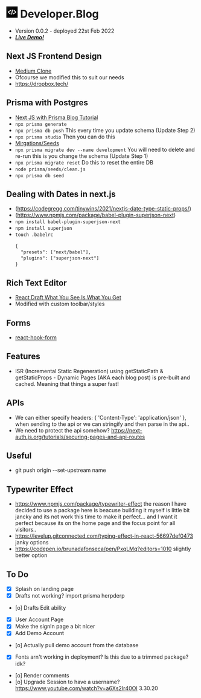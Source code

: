 # <img src="./public//brackets.png" alt="Angle Brackets" width="30" /> Developer.Blog
- Version 0.0.2 - deployed 22st Feb 2022
- ***[Live Demo!](https://blog-jamesprenticez.vercel.app/)***


## Next JS Frontend Design
- [Medium Clone](https://www.youtube.com/watch?v=I2dcpatq54o)
- Ofcourse we modified this to suit our needs
- https://dropbox.tech/

## Prisma with Postgres
- [Next JS with Prisma Blog Tutorial](https://vercel.com/guides/nextjs-prisma-postgres)
- ``` npx prisma generate ``` 
- ``` npx prisma db push ```  This every time you update schema (Update Step 2)
- ``` npx prisma studio ```   Then you can do this
- [Mirgations/Seeds](https://www.prisma.io/docs/guides/database/seed-database)
- ``` npx prisma migrate dev --name development ``` You will need to delete and re-run this is you change the schema (Update Step 1)
- ``` npx prisma migrate reset ``` Do this to reset the entire DB
- ``` node prisma/seeds/clean.js ``` 
- ``` npx prisma db seed ``` 

## Dealing with Dates in next.js
- (https://codegregg.com/tinywins/2021/nextjs-date-type-static-props/)
- (https://www.npmjs.com/package/babel-plugin-superjson-next)
- ``` npm install babel-plugin-superjson-next ```
- ``` npm install superjson ```
- ``` touch .babelrc ```
  ```
  {
    "presets": ["next/babel"],
    "plugins": ["superjson-next"]
  }
  ``` 
## Rich Text Editor
- [React Draft What You See Is What You Get](https://www.npmjs.com/package/react-draft-wysiwyg)
- Modified with custom toolbar/styles 

## Forms
- [react-hook-form](https://www.npmjs.com/package/react-hook-form)

## Features
- ISR (Incremental Static Regeneration) using getStaticPath & getStaticProps - Dynamic Pages (AKA each blog post) is pre-built and cached. Meaning that things a super fast!

## APIs
- We can either specify headers: { 'Content-Type': 'application/json' }, when sending to the api or we can stringify and then parse in the api..
- We need to protect the api somehow? https://next-auth.js.org/tutorials/securing-pages-and-api-routes

## Useful
- git push origin --set-upstream name

## Typewriter Effect
- https://www.npmjs.com/package/typewriter-effect the reason I have decided to use a package here is beacuse building it myself is little bit jancky and its not work this time to make it perfect... and I want it perfect because its on the home page and the focus point for all visitors..
- https://levelup.gitconnected.com/typing-effect-in-react-56697def0473 janky options
- https://codepen.io/brunadafonseca/pen/PxqLMq?editors=1010 slightly better option

## To Do
- [X] Splash on landing page
- [X] Drafts not working? import prisma herpderp
- [o] Drafts Edit ability
- [X] User Account Page
- [X] Make the signIn page a bit nicer
- [X] Add Demo Account
- [o] Actually pull demo account from the database
- [X] Fonts arn't working in deployment? Is this due to a trimmed package? idk?
- [o] Render comments
- [o] Upgrade Session to have a username? https://www.youtube.com/watch?v=a6Xs2Ir40OI 3.30.20